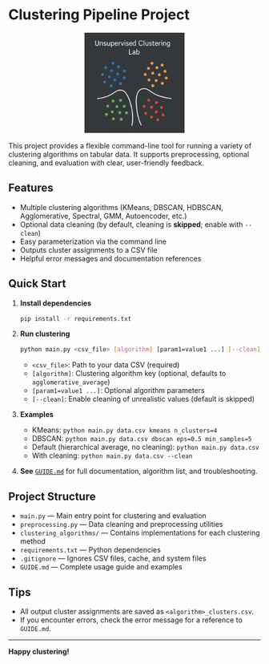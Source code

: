 # Clustering Pipeline Project

<p align="center">
  <img src="resources/cluster_image.png" alt="Cluster Image" width="200"/>
</p>

This project provides a flexible command-line tool for running a variety of clustering algorithms on tabular data. It supports preprocessing, optional cleaning, and evaluation with clear, user-friendly feedback.

## Features
- Multiple clustering algorithms (KMeans, DBSCAN, HDBSCAN, Agglomerative, Spectral, GMM, Autoencoder, etc.)
- Optional data cleaning (by default, cleaning is **skipped**; enable with `--clean`)
- Easy parameterization via the command line
- Outputs cluster assignments to a CSV file
- Helpful error messages and documentation references

## Quick Start
1. **Install dependencies**
   ```bash
   pip install -r requirements.txt
   ```
2. **Run clustering**
   ```bash
   python main.py <csv_file> [algorithm] [param1=value1 ...] [--clean]
   ```
   - `<csv_file>`: Path to your data CSV (required)
   - `[algorithm]`: Clustering algorithm key (optional, defaults to `agglomerative_average`)
   - `[param1=value1 ...]`: Optional algorithm parameters
   - `[--clean]`: Enable cleaning of unrealistic values (default is skipped)

3. **Examples**
   - KMeans: `python main.py data.csv kmeans n_clusters=4`
   - DBSCAN: `python main.py data.csv dbscan eps=0.5 min_samples=5`
   - Default (hierarchical average, no cleaning): `python main.py data.csv`
   - With cleaning: `python main.py data.csv --clean`

4. **See** [`GUIDE.md`](./GUIDE.md) for full documentation, algorithm list, and troubleshooting.

## Project Structure
- `main.py` — Main entry point for clustering and evaluation
- `preprocessing.py` — Data cleaning and preprocessing utilities
- `clustering_algorithms/` — Contains implementations for each clustering method
- `requirements.txt` — Python dependencies
- `.gitignore` — Ignores CSV files, cache, and system files
- `GUIDE.md` — Complete usage guide and examples

## Tips
- All output cluster assignments are saved as `<algorithm>_clusters.csv`.
- If you encounter errors, check the error message for a reference to `GUIDE.md`.

---

**Happy clustering!**
